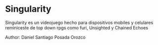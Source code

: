 # Singularity

Singularity es un videojuego hecho para dispositivos mobiles y celulares reminiceste de top down rpgs como furi, Unsighted y Chained Echoes

Author: Daniel Santiago Posada Orozco

